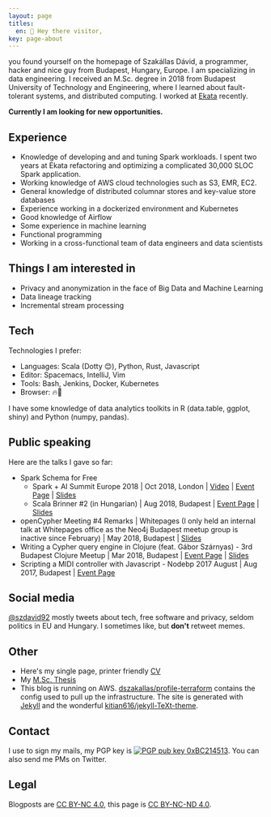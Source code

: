 ```yaml
---
layout: page
titles:
  en: 👋 Hey there visitor,
key: page-about
---
```


you found yourself on the homepage of Szakállas Dávid,
a programmer, hacker and nice guy from Budapest, Hungary, Europe. I am
specializing in data engineering. I received an M.Sc. degree in 2018 from Budapest 
University of Technology and Engineering, where I learned about fault-tolerant systems,
and distributed computing. I worked at [Ekata](https://ekata.com/) recently.

**Currently I am looking for new opportunities.**

## Experience

- Knowledge of developing and and tuning Spark workloads. I spent two years
at Ekata refactoring and optimizing a complicated 30,000 SLOC Spark application.
- Working knowledge of AWS cloud technologies such as S3, EMR, EC2.
- General knowledge of distributed columnar stores and key-value store databases 
- Experience working in a dockerized environment and Kubernetes
- Good knowledge of Airflow
- Some experience in machine learning
- Functional programming
- Working in a cross-functional team of data engineers and data scientists

## Things I am interested in

- Privacy and anonymization in the face of Big Data and Machine Learning
- Data lineage tracking
- Incremental stream processing

## Tech
Technologies I prefer:
- Languages: Scala (Dotty 😊), Python, Rust, Javascript
- Editor: Spacemacs, IntelliJ, Vim
- Tools: Bash, Jenkins, Docker, Kubernetes
- Browser: 🔥🦊

I have some knowledge of data analytics toolkits in R (data.table, ggplot, shiny) and Python (numpy, pandas).

## Public speaking
Here are the talks I gave so far:
- Spark Schema for Free
  - Spark + AI Summit Europe 2018 \| Oct 2018, London \| [Video](https://www.youtube.com/watch?v=Km9j2okQFm8) \| [Event Page](https://databricks.com/session/spark-schema-for-free) \| [Slides](/assets/speaking/spark-schema-for-free-spark-summit.pdf)
  - Scala Brinner #2 (in Hungarian) \| Aug 2018, Budapest \| [Event Page](https://www.meetup.com/Scala-Pair-Programming-Breakfast-Budapest/events/253449564/) \| [Slides](/assets/speaking/spark-schema-for-free-meetup.pdf)
- openCypher Meeting #4 Remarks \| Whitepages (I only held an internal talk at Whitepages office as the Neo4j Budapest meetup group is inactive since February) \| May 2018, Budapest \| [Slides](/assets/speaking/ocim4.pdf)
- Writing a Cypher query engine in Clojure (feat. Gábor Szárnyas) - 3rd Budapest Clojure Meetup \| Mar 2018, Budapest \| [Event Page](https://www.meetup.com/Budapest-Clojure-User-Group/events/248220424/) \| [Slides](/assets/speaking/sre.pdf)
- Scripting a MIDI controller with Javascript - Nodebp 2017 August \| Aug 2017, Budapest \| [Event Page](https://www.meetup.com/nodebp/events/242250790/)

## Social media
[@szdavid92](https://twitter.com/szdavid92) mostly tweets about tech,
free software and privacy, seldom politics in EU and Hungary. I sometimes like, but **don't** retweet memes.

## Other
- Here's my single page, printer friendly [CV](https://dszakallas.github.io/cv/david_szakallas.pdf)
- My [M.Sc. Thesis](https://dszakallas.github.io/thesis-msc-17/thesis.pdf)
- This blog is running on AWS. [dszakallas/profile-terraform](ttps://github.com/dszakallas/profile-terraform) contains the config used to pull up the infrastructure. The site is generated with [Jekyll](https://github.com/jekyll/jekyll) and the wonderful [kitian616/jekyll-TeXt-theme](https://github.com/kitian616/jekyll-TeXt-theme).

## Contact
I use to sign my mails, my PGP key is [![PGP pub key 0xBC214513](https://peegeepee.com/badge/orange/BC214513.svg)](https://d.peegeepee.com/CF168467F2F9AD251A50006722D1F308BC214513.asc). You can also send me PMs on Twitter.

## Legal
Blogposts are [CC BY-NC 4.0](https://creativecommons.org/licenses/by-nc/4.0/), this page is [CC BY-NC-ND 4.0](https://creativecommons.org/licenses/by-nc-nd/4.0/).

